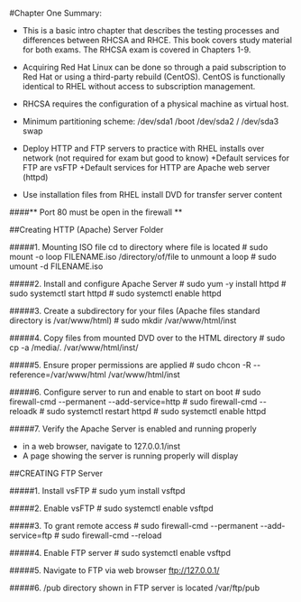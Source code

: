 #Chapter One Summary:

- This is a basic intro chapter that describes the testing processes and differences between 
RHCSA and RHCE.  This book covers study material for both exams. The RHCSA exam is covered in 
Chapters 1-9. 

- Acquiring Red Hat Linux can be done so through a paid subscription to Red Hat or 
using a third-party rebuild (CentOS).  CentOS is functionally identical to RHEL without access to 
subscription management. 

- RHCSA requires the configuration of a physical machine as virtual 
host. 

- Minimum partitioning scheme:
	/dev/sda1	/boot
	/dev/sda2	/
	/dev/sda3	swap 

- Deploy HTTP and FTP servers to practice with RHEL installs over 
network (not required for exam but good to know)
	+Default services for FTP are vsFTP
	+Default services for HTTP are Apache web server (httpd)
- Use installation files from RHEL install DVD for transfer server content


####** Port 80 must be open in the firewall **

##Creating HTTP (Apache) Server Folder

#####1. Mounting ISO file
cd to directory where file is located
	# sudo mount -o loop FILENAME.iso /directory/of/file
to unmount a loop
	# sudo umount -d FILENAME.iso

#####2. Install and configure Apache Server
	# sudo yum -y install httpd
	# sudo systemctl start httpd
	# sudo systemctl enable httpd

#####3. Create a subdirectory for your files (Apache files standard directory is /var/www/html)
	# sudo mkdir /var/www/html/inst

#####4. Copy files from mounted DVD over to the HTML directory
	# sudo cp -a /media/. /var/www/html/inst/

#####5. Ensure proper permissions are applied
	# sudo chcon -R --reference=/var/www/html /var/www/html/inst		

#####6. Configure server to run and enable to start on boot
	# sudo firewall-cmd --permanent --add-service=http
	# sudo firewall-cmd --reloadk
	# sudo systemctl restart httpd
	# sudo systemctl enable httpd

#####7. Verify the Apache Server is enabled and running properly
- in a web browser, navigate to 127.0.0.1/inst
- A page showing the server is running properly will display


##CREATING FTP Server

#####1. Install vsFTP
	# sudo yum install vsftpd

#####2. Enable vsFTP
	# sudo systemctl enable vsftpd

#####3. To grant remote access
	# sudo firewall-cmd --permanent --add-service=ftp
	# sudo firewall-cmd --reload

#####4. Enable FTP server
	# sudo systemctl enable vsftpd


#####5. Navigate to FTP via web browser
	ftp://127.0.0.1/

#####6. /pub directory shown in FTP server is located /var/ftp/pub
